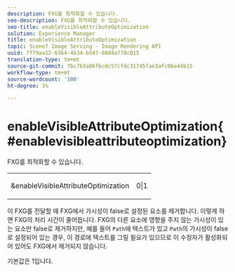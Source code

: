 ```yaml
---
description: FXG를 최적화할 수 있습니다.
seo-description: FXG를 최적화할 수 있습니다.
seo-title: enableVisibleAttributeOptimization
solution: Experience Manager
title: enableVisibleAttributeOptimization
topic: Scene7 Image Serving - Image Rendering API
uuid: 7f79aa12-6364-4b34-b547-88d4a778c015
translation-type: tm+mt
source-git-commit: 7bc7b3a86fbcdc57cfdc31745fae3afc06e44b15
workflow-type: tm+mt
source-wordcount: '100'
ht-degree: 3%

---
```



# enableVisibleAttributeOptimization{#enablevisibleattributeoptimization}

FXG를 최적화할 수 있습니다.

<table id="simpletable_FDE0D8786BC747AF87A336452500E695"> 
 <tr class="strow"> 
  <td class="stentry"> <p><span class="codeph"> &amp;enableVisibleAttributeOptimization</span> </p> </td> 
  <td class="stentry"> <p>0|1 </p></td> 
 </tr> 
</table>

이 FXG를 전달할 때 FXG에서 가시성이 false로 설정된 요소를 제거합니다. 이렇게 하면 FXG의 처리 시간이 줄어듭니다. FXG의 다른 요소에 영향을 주지 않는 가시성이 있는 요소만 false로 제거하지만, 예를 들어 `Path`에 텍스트가 있고 `Path`의 가시성이 false로 설정되어 있는 경우, 이 경로에 텍스트를 그릴 필요가 있으므로 이 수정자가 활성화되어 있어도 FXG에서 제거되지 않습니다.

기본값은 1입니다.
